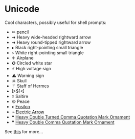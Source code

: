 # Unicode

Cool characters, possibly useful for shell prompts:

- ✏ pencil
- ➔ Heavy wide-headed rightward arrow
- ➜ Heavy round-tipped rightward arrow
- ▸ Black right-pointing small triangle
- ▹ White right-pointing small triangle
- ✈ Airplane
- ✪ Circled white star
- ⚡ High voltage sign
- ⚠ Warning sign
- ☠ Skull
- ⚚ Staff of Hermes
- ▻\$1◅
- ☓ Saltire
- ☮ Peace
- ε [Epsilon](https://unicode-table.com/en/03B5)
- ⌁ [Electric Arrow](https://www.compart.com/en/unicode/U+2301)
- ❝ [Heavy Double Turned Comma Quotation Mark Ornament](https://www.compart.com/en/unicode/U+275D)
- ❞ [Heavy Double Comma Quotation Mark Ornament](https://www.compart.com/en/unicode/U+275E)

See [this](http://en.wikipedia.org/wiki/Miscellaneous_Symbols) for more...
